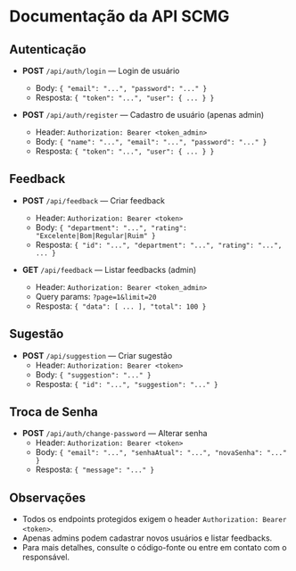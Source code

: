 # Documentação da API SCMG

## Autenticação
- **POST** `/api/auth/login` — Login de usuário
  - Body: `{ "email": "...", "password": "..." }`
  - Resposta: `{ "token": "...", "user": { ... } }`

- **POST** `/api/auth/register` — Cadastro de usuário (apenas admin)
  - Header: `Authorization: Bearer <token_admin>`
  - Body: `{ "name": "...", "email": "...", "password": "..." }`
  - Resposta: `{ "token": "...", "user": { ... } }`

## Feedback
- **POST** `/api/feedback` — Criar feedback
  - Header: `Authorization: Bearer <token>`
  - Body: `{ "department": "...", "rating": "Excelente|Bom|Regular|Ruim" }`
  - Resposta: `{ "id": "...", "department": "...", "rating": "...", ... }`

- **GET** `/api/feedback` — Listar feedbacks (admin)
  - Header: `Authorization: Bearer <token_admin>`
  - Query params: `?page=1&limit=20`
  - Resposta: `{ "data": [ ... ], "total": 100 }`

## Sugestão
- **POST** `/api/suggestion` — Criar sugestão
  - Header: `Authorization: Bearer <token>`
  - Body: `{ "suggestion": "..." }`
  - Resposta: `{ "id": "...", "suggestion": "..." }`

## Troca de Senha
- **POST** `/api/auth/change-password` — Alterar senha
  - Header: `Authorization: Bearer <token>`
  - Body: `{ "email": "...", "senhaAtual": "...", "novaSenha": "..." }`
  - Resposta: `{ "message": "..." }`

## Observações
- Todos os endpoints protegidos exigem o header `Authorization: Bearer <token>`.
- Apenas admins podem cadastrar novos usuários e listar feedbacks.
- Para mais detalhes, consulte o código-fonte ou entre em contato com o responsável. 